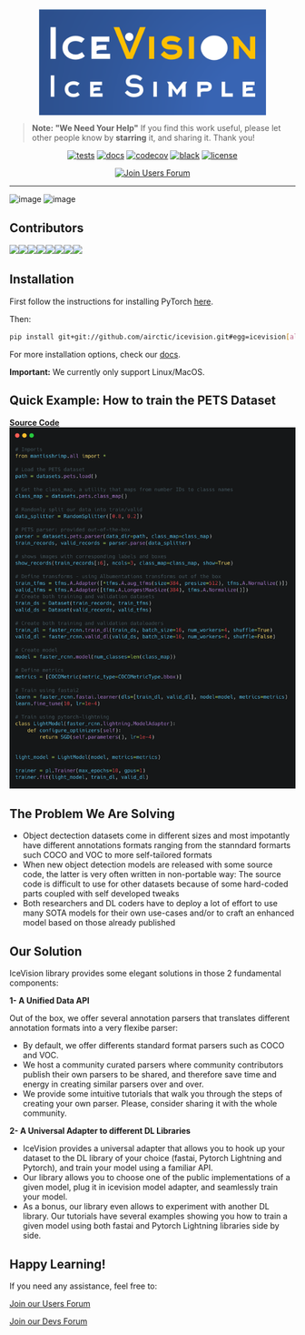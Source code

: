 
<img src="images/icevision-logo-slogan.png" alt="logo" width="400px" style="display: block; margin-left: auto; margin-right: auto"/>

>**Note: "We Need Your Help"**
    If you find this work useful, please let other people know by **starring** it,
    and sharing it. 
    Thank you!
    
<div align="center">
    
[![tests](https://github.com/airctic/icevision/workflows/tests/badge.svg?event=push)](https://github.com/airctic/icevision/actions?query=workflow%3Atests)
[![docs](https://github.com/airctic/icevision/workflows/docs/badge.svg)](https://airctic.github.io/icevision/index.html)
[![codecov](https://codecov.io/gh/airctic/icevision/branch/master/graph/badge.svg)](https://codecov.io/gh/airctic/icevision)
[![black](https://img.shields.io/badge/code%20style-black-000000.svg)](https://github.com/psf/black)
[![license](https://img.shields.io/badge/License-Apache%202.0-blue.svg)](https://github.com/airctic/icevision/blob/master/LICENSE)  

[![Join Users Forum](https://withspectrum.github.io/badge/badge.svg)](https://spectrum.chat/mantis)

</div>


* * * * *

![image](images/icevision-logo.png)
![image](images/mantis-end-to-end-training.gif)

<!-- Not included in docs - start -->
## **Contributors**

[![](https://sourcerer.io/fame/lgvaz/airctic/icevision/images/0)](https://sourcerer.io/fame/lgvaz/airctic/icevision/links/0)[![](https://sourcerer.io/fame/lgvaz/airctic/icevision/images/1)](https://sourcerer.io/fame/lgvaz/airctic/icevision/links/1)[![](https://sourcerer.io/fame/lgvaz/airctic/icevision/images/2)](https://sourcerer.io/fame/lgvaz/airctic/icevision/links/2)[![](https://sourcerer.io/fame/lgvaz/airctic/icevision/images/3)](https://sourcerer.io/fame/lgvaz/airctic/icevision/links/3)[![](https://sourcerer.io/fame/lgvaz/airctic/icevision/images/4)](https://sourcerer.io/fame/lgvaz/airctic/icevision/links/4)[![](https://sourcerer.io/fame/lgvaz/airctic/icevision/images/5)](https://sourcerer.io/fame/lgvaz/airctic/icevision/links/5)[![](https://sourcerer.io/fame/lgvaz/airctic/icevision/images/6)](https://sourcerer.io/fame/lgvaz/airctic/icevision/links/6)[![](https://sourcerer.io/fame/lgvaz/airctic/icevision/images/7)](https://sourcerer.io/fame/lgvaz/airctic/icevision/links/7)

## Installation

First follow the instructions for installing PyTorch [here](https://pytorch.org/get-started/locally/).

Then:
```bash
pip install git+git://github.com/airctic/icevision.git#egg=icevision[all]
```

For more installation options, check our [docs](https://airctic.github.io/icevision/install/).

**Important:** We currently only support Linux/MacOS.
<!-- Not included in docs - end -->


## Quick Example: How to train the **PETS Dataset**
[**Source Code**](https://airctic.github.io/icevision/examples/training/)
![image](images/mantis-readme.png)



## The Problem We Are Solving

-   Object dectection datasets come in different sizes and most
    impotantly have different annotations formats ranging from the
    stanndard formarts such COCO and VOC to more self-tailored formats
-   When new object detection models are released with some source code,
    the latter is very often written in non-portable way: The source
    code is difficult to use for other datasets because of some
    hard-coded parts coupled with self developed tweaks
-   Both researchers and DL coders have to deploy a lot of effort to use
    many SOTA models for their own use-cases and/or to craft an enhanced
    model based on those already published

## Our Solution

IceVision library provides some elegant solutions in those 2
fundamental components:

**1- A Unified Data API**

Out of the box, we offer several annotation parsers that translates
different annotation formats into a very flexibe parser:

* By default, we offer differents standard format parsers such as COCO
  and VOC.
* We host a community curated parsers where community contributors
  publish their own parsers to be shared, and therefore save time and
  energy in creating similar parsers over and over.
* We provide some intuitive tutorials that walk you through the steps
  of creating your own parser. Please, consider sharing it with the
  whole community.

**2- A Universal Adapter to different DL Libraries**

* IceVision provides a universal adapter that allows you to hook up
  your dataset to the DL library of your choice (fastai, Pytorch
  Lightning and Pytorch), and train your model using a familiar API.
* Our library allows you to choose one of the public implementations
  of a given model, plug it in icevision model adapter, and
  seamlessly train your model.
* As a bonus, our library even allows to experiment with another DL
  library. Our tutorials have several examples showing you how to
  train a given model using both fastai and Pytorch Lightning
  libraries side by side.


## Happy Learning!
If you need any assistance, feel free to:

[Join our Users Forum](https://spectrum.chat/mantis)

[Join our Devs Forum](https://discord.gg/QxHctJF)
